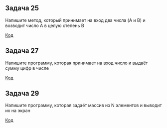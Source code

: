 ## Задача 25

Напишите метод, который принимает на вход два числа (A и B) и возводит число A в целую степень B

[Код](Task25/Program.cs)

## Задача 27

Напишите программу, которая принимает на вход число и выдаёт сумму цифр в числе

[Код](Task27/Program.cs)

## Задача 29

Напишите программу, которая задаёт массив из N элементов и выводит их на экран

[Код](Task29/Program.cs)
